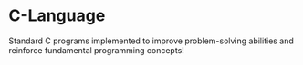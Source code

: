 # C-Language
Standard C programs implemented to improve problem-solving abilities and reinforce fundamental programming concepts!
